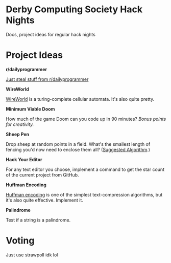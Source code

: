# Derby Computing Society Hack Nights
Docs, project ideas for regular hack nights

# Project Ideas

**r/dailyprogrammer**

[Just steal stuff from r/dailyprogrammer](https://reddit.com/r/dailyprogrammer)

**WireWorld**

[WireWorld](https://en.wikipedia.org/wiki/Wireworld) is a turing-complete cellular automata. It's also quite pretty.

**Minimum Viable Doom**

How much of the game Doom can you code up in 90 minutes? *Bonus points for creativity.*
               
**Sheep Pen**

Drop sheep at random points in a field. What's the smallest length of fencing you'd now need to enclose them all? ([Suggested Algorithm](https://en.wikipedia.org/wiki/Rotating_calipers).)

**Hack Your Editor**

For any text editor you choose, implement a command to get the star count of the current project from GitHub.

**Huffman Encoding**

[Huffman encoding](https://en.wikipedia.org/wiki/Huffman_coding) is one of the simplest text-compression algorithms, but it's also quite effective. Implement it.

**Palindrome**

Test if a string is a palindrome.


# Voting

Just use strawpoll idk lol



